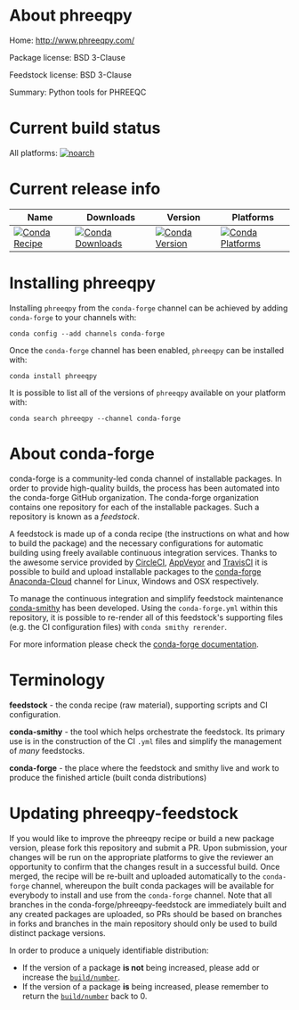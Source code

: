 About phreeqpy
==============

Home: http://www.phreeqpy.com/

Package license: BSD 3-Clause

Feedstock license: BSD 3-Clause

Summary: Python tools for PHREEQC



Current build status
====================

All platforms:
[![noarch](https://img.shields.io/circleci/project/github/conda-forge/phreeqpy-feedstock/master.svg?label=noarch)](https://circleci.com/gh/conda-forge/phreeqpy-feedstock)

Current release info
====================

| Name | Downloads | Version | Platforms |
| --- | --- | --- | --- |
| [![Conda Recipe](https://img.shields.io/badge/recipe-phreeqpy-green.svg)](https://anaconda.org/conda-forge/phreeqpy) | [![Conda Downloads](https://img.shields.io/conda/dn/conda-forge/phreeqpy.svg)](https://anaconda.org/conda-forge/phreeqpy) | [![Conda Version](https://img.shields.io/conda/vn/conda-forge/phreeqpy.svg)](https://anaconda.org/conda-forge/phreeqpy) | [![Conda Platforms](https://img.shields.io/conda/pn/conda-forge/phreeqpy.svg)](https://anaconda.org/conda-forge/phreeqpy) |

Installing phreeqpy
===================

Installing `phreeqpy` from the `conda-forge` channel can be achieved by adding `conda-forge` to your channels with:

```
conda config --add channels conda-forge
```

Once the `conda-forge` channel has been enabled, `phreeqpy` can be installed with:

```
conda install phreeqpy
```

It is possible to list all of the versions of `phreeqpy` available on your platform with:

```
conda search phreeqpy --channel conda-forge
```


About conda-forge
=================

conda-forge is a community-led conda channel of installable packages.
In order to provide high-quality builds, the process has been automated into the
conda-forge GitHub organization. The conda-forge organization contains one repository
for each of the installable packages. Such a repository is known as a *feedstock*.

A feedstock is made up of a conda recipe (the instructions on what and how to build
the package) and the necessary configurations for automatic building using freely
available continuous integration services. Thanks to the awesome service provided by
[CircleCI](https://circleci.com/), [AppVeyor](http://www.appveyor.com/)
and [TravisCI](https://travis-ci.org/) it is possible to build and upload installable
packages to the [conda-forge](https://anaconda.org/conda-forge)
[Anaconda-Cloud](http://docs.anaconda.org/) channel for Linux, Windows and OSX respectively.

To manage the continuous integration and simplify feedstock maintenance
[conda-smithy](http://github.com/conda-forge/conda-smithy) has been developed.
Using the ``conda-forge.yml`` within this repository, it is possible to re-render all of
this feedstock's supporting files (e.g. the CI configuration files) with ``conda smithy rerender``.

For more information please check the [conda-forge documentation](https://conda-forge.org/docs/).

Terminology
===========

**feedstock** - the conda recipe (raw material), supporting scripts and CI configuration.

**conda-smithy** - the tool which helps orchestrate the feedstock.
                   Its primary use is in the construction of the CI ``.yml`` files
                   and simplify the management of *many* feedstocks.

**conda-forge** - the place where the feedstock and smithy live and work to
                  produce the finished article (built conda distributions)


Updating phreeqpy-feedstock
===========================

If you would like to improve the phreeqpy recipe or build a new
package version, please fork this repository and submit a PR. Upon submission,
your changes will be run on the appropriate platforms to give the reviewer an
opportunity to confirm that the changes result in a successful build. Once
merged, the recipe will be re-built and uploaded automatically to the
`conda-forge` channel, whereupon the built conda packages will be available for
everybody to install and use from the `conda-forge` channel.
Note that all branches in the conda-forge/phreeqpy-feedstock are
immediately built and any created packages are uploaded, so PRs should be based
on branches in forks and branches in the main repository should only be used to
build distinct package versions.

In order to produce a uniquely identifiable distribution:
 * If the version of a package **is not** being increased, please add or increase
   the [``build/number``](http://conda.pydata.org/docs/building/meta-yaml.html#build-number-and-string).
 * If the version of a package **is** being increased, please remember to return
   the [``build/number``](http://conda.pydata.org/docs/building/meta-yaml.html#build-number-and-string)
   back to 0.